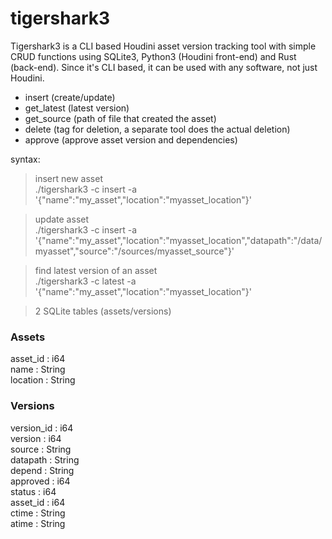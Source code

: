 # tigershark3

Tigershark3 is a CLI based Houdini asset version tracking tool with simple CRUD functions using SQLite3, Python3 (Houdini front-end) and Rust (back-end). Since it's CLI based, it can be used with any software, not just Houdini.

- insert (create/update)
- get_latest (latest version)
- get_source (path of file that created the asset)
- delete (tag for deletion, a separate tool does the actual deletion)
- approve (approve asset version and dependencies)

syntax:<br>

> insert new asset<br>
./tigershark3 -c insert -a '{"name":"my_asset","location":"myasset_location"}'

> update asset<br>
./tigershark3 -c insert -a '{"name":"my_asset","location":"myasset_location","datapath":"/data/myasset","source":"/sources/myasset_source"}'

> find latest version of an asset<br>
./tigershark3 -c latest -a '{"name":"my_asset","location":"myasset_location"}'

> 2 SQLite tables (assets/versions)

### Assets<br>
asset_id	: i64<br>
name		: String<br>
location	: String<br>

### Versions<br>
version_id	: i64<br>
version		: i64<br>
source		: String<br>
datapath	: String<br>
depend		: String<br>
approved	: i64<br>
status		: i64<br>
asset_id	: i64<br>
ctime		: String<br>
atime		: String<br>


